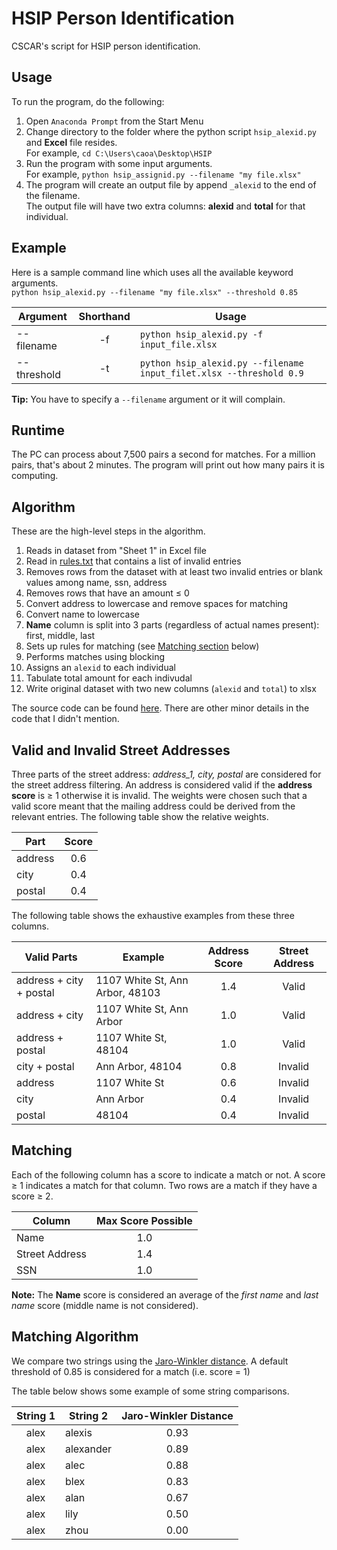 # HSIP Person Identification
CSCAR's script for HSIP person identification.

## Usage
To run the program, do the following:
1. Open `Anaconda Prompt` from the Start Menu
2. Change directory to the folder where the python script `hsip_alexid.py` and **Excel** file resides.  
For example, `cd C:\Users\caoa\Desktop\HSIP`
3. Run the program with some input arguments.  
For example, `python hsip_assignid.py --filename "my file.xlsx"`
4. The program will create an output file by append `_alexid` to the end of the filename.  
The output file will have two extra columns: **alexid** and **total** for that individual.

## Example
Here is a sample command line which uses all the available keyword arguments.  
`python hsip_alexid.py --filename "my file.xlsx" --threshold 0.85`

Argument|Shorthand|Usage
---|:---:|---
--filename|-f|`python hsip_alexid.py -f input_file.xlsx`
--threshold|-t|`python hsip_alexid.py --filename input_filet.xlsx --threshold 0.9`

**Tip:** You have to specify a `--filename` argument or it will complain.

## Runtime
The PC can process about 7,500 pairs a second for matches. For a million pairs, that's about 2 minutes. The program will print out how many pairs it is computing.

## Algorithm
These are the high-level steps in the algorithm.
1. Reads in dataset from "Sheet 1" in Excel file
2. Read in [rules.txt](rules.txt) that contains a list of invalid entries
3. Removes rows from the dataset with at least two invalid entries or blank values among name, ssn, address
4. Removes rows that have an amount ≤ 0
5. Convert address to lowercase and remove spaces for matching
6. Convert name to lowercase
7. **Name** column is split into 3 parts (regardless of actual names present): first, middle, last
8. Sets up rules for matching (see [Matching section](#matching) below)
9. Performs matches using blocking
10. Assigns an `alexid` to each individual
11. Tabulate total amount for each indivudal
12. Write original dataset with two new columns (`alexid` and `total`) to xlsx

The source code can be found [here](hsip_alexid.py). There are other minor details in the code that I didn't mention. 

## Valid and Invalid Street Addresses
Three parts of the street address: *address_1, city, postal* are considered for the street address filtering.
An address is considered valid if the **address score** is ≥ 1 otherwise it is invalid. The weights were chosen such that a valid score meant that the mailing address could be derived from the relevant entries. The following table show the relative weights.

Part|Score
---|:---:
address|0.6
city|0.4
postal|0.4

The following table shows the exhaustive examples from these three columns.

Valid Parts|Example|Address Score|Street Address
---|---|:---:|:---:
address + city + postal|1107 White St, Ann Arbor, 48103|1.4|Valid
address + city|1107 White St, Ann Arbor|1.0|Valid
address + postal|1107 White St, 48104|1.0|Valid
city + postal|Ann Arbor, 48104|0.8|Invalid
address|1107 White St|0.6|Invalid
city|Ann Arbor|0.4|Invalid
postal|48104|0.4|Invalid

## Matching
Each of the following column has a score to indicate a match or not. A score ≥ 1 indicates a match for that column. Two rows are a match if they have a score ≥ 2.

Column|Max Score Possible
---|:---:
Name|1.0
Street Address|1.4
SSN|1.0

**Note:** The **Name** score is considered an average of the *first name* and *last name* score (middle name is not considered).

## Matching Algorithm
We compare two strings using the [Jaro-Winkler distance](https://en.wikipedia.org/wiki/Jaro%E2%80%93Winkler_distance). A default threshold of 0.85 is considered for a match (i.e. score = 1)

The table below shows some example of some string comparisons.

String 1|String 2|Jaro-Winkler Distance
:---:|---|:---:
alex|alexis|0.93
alex|alexander|0.89
alex|alec|0.88
alex|blex|0.83
alex|alan|0.67
alex|lily|0.50
alex|zhou|0.00

